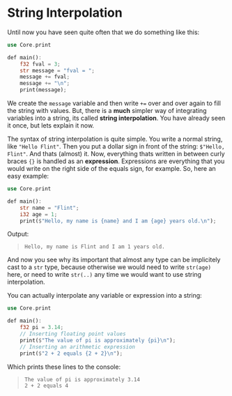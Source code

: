 # String Interpolation

Until now you have seen quite often that we do something like this:

```rs
use Core.print

def main():
    f32 fval = 3;
    str message = "fval = ";
    message += fval;
    message += "\n";
    print(message);
```

We create the `message` variable and then write `+=` over and over again to fill the string with values. But, there is a **much** simpler way of integrating variables into a string, its called **string interpolation**. You have already seen it once, but lets explain it now.

The syntax of string interpolation is quite simple. You write a normal string, like `"Hello Flint"`. Then you put a dollar sign in front of the string: `$"Hello, Flint"`. And thats (almost) it. Now, everything thats written in between curly braces `{}` is handled as an **expression**. Expressions are everything that you would write on the right side of the equals sign, for example. So, here an easy example:

```rs
use Core.print

def main():
    str name = "Flint";
    i32 age = 1;
    print($"Hello, my name is {name} and I am {age} years old.\n");
```

Output:

> ```
> Hello, my name is Flint and I am 1 years old.
> ```

And now you see why its important that almost any type can be implicitely cast to a `str` type, because otherwise we would need to write `str(age)` here, or need to write `str(..)` any time we would want to use string interpolation.

You can actually interpolate any variable or expression into a string:

```rs
use Core.print

def main():
    f32 pi = 3.14;
    // Inserting floating point values
    print($"The value of pi is approximately {pi}\n");
    // Inserting an arithmetic expression
    print($"2 + 2 equals {2 + 2}\n");
```

Which prints these lines to the console:

> ```
> The value of pi is approximately 3.14
> 2 + 2 equals 4
> ```
